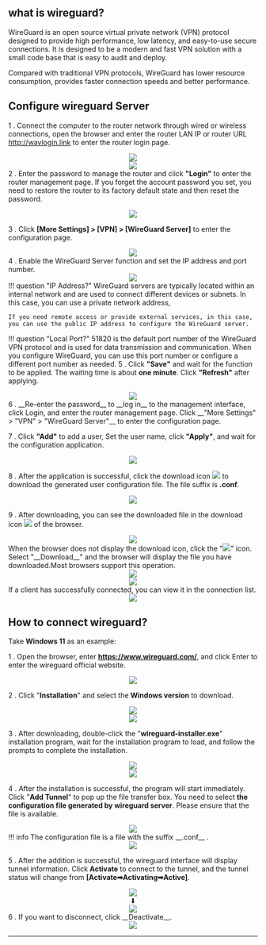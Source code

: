 ## __what is wireguard?__
WireGuard is an open source virtual private network (VPN) protocol designed to provide high performance, low latency, and easy-to-use secure connections. It is designed to be a modern and fast VPN solution with a small code base that is easy to audit and deploy.

Compared with traditional VPN protocols, WireGuard has lower resource consumption, provides faster connection speeds and better performance. 


## __Configure wireguard Server__


1 . Connect the computer to the router network through wired or wireless connections, open the browser and enter the router LAN IP or router URL http://wavlogin.link to enter the router login page.
	<div style="text-align: center;">
		<img class="boxshadow" src="/images/mesh002.png">
	</div>
	<div style="text-align: center;">
		<img class="boxshadow" src="/images/compute02.png">
	</div>
2 . Enter the password to manage the router and click __"Login"__ to enter the router management page.
If you forget the account password you set, you need to restore the router to its factory default state and then reset the password.
<div style="text-align: center;">
	<img class="boxshadow" src="/images/welcom_page.png">
</div>

3 . Click __[More Settings] > [VPN] > [WireGuard Server]__ to enter the configuration page. 
<div style="text-align: center;">
	<img class="boxshadow" src="/images/wireguard002.png">
</div>
4 . Enable the WireGuard Server function and set the IP address and port number.
<div style="text-align: center;">
	<img class="boxshadow" src="/images/wireguard003.png">
</div>
!!! question "IP Address?"
	WireGuard servers are typically located within an internal network and are used to connect different devices or subnets. In this case, you can use a private network address,

	If you need remote access or provide external services, in this case, you can use the public IP address to configure the WireGuard server.
!!! question "Local Port?"
	51820 is the default port number of the WireGuard VPN protocol and is used for data transmission and communication. When you configure WireGuard, you can use this port number or configure a different port number as needed.
5 . Click __"Save"__ and wait for the function to be applied. The waiting time is about __one minute__. Click __"Refresh"__ after applying.
<div style="text-align: center;">
	<img class="boxshadow" src="/images/wireguard004.png">
</div>
6 . __Re-enter the password__ to __log in__ to the management interface, click Login, and enter the router management page. Click __"More Settings" > "VPN" > "WireGuard Server"__ to enter the configuration page.

7 . Click __"Add"__ to add a user, Set the user name, click __"Apply"__, and wait for the configuration application.

<div style="text-align: center;">
	<img class="boxshadow" src="/images/wireguard005.png">
</div>

8 . After the application is successful, click the download icon <img class="boxshadow" src="/images/wireguard009.png"> to download the generated user configuration file. The file suffix is __.conf__.

<div style="text-align: center;">
	<img class="boxshadow" src="/images/wireguard007.png">
</div>

9 . After downloading, you can see the downloaded file in the download icon <img class="boxshadow" src="/images/wireguard010.png"> of the browser.
<div style="text-align: center;">
	<img class="boxshadow" src="/images/wireguard008.png">
</div>
When the browser does not display the download icon, click the "<img class="boxshadow" src="/images/wireguard012.png">" icon. Select "__Download__" and the browser will display the file you have downloaded.Most browsers support this operation.
<div style="text-align: center;">
	<img class="boxshadow" src="/images/wireguard011.png">
</div>
<div style="text-align: center;">
	<img class="boxshadow" src="/images/wireguard013.png">
</div>
If a client has successfully connected, you can view it in the connection list.
<div style="text-align: center;">
	<img class="boxshadow" src="/images/wireguard024.png">
</div>

## __How to connect wireguard?__
Take __Windows 11__ as an example:

1 . Open the browser, enter __https://www.wireguard.com/__, and click Enter to enter the wireguard official website.

<div style="text-align: center;">
	<img class="boxshadow" src="/images/wireguard014.png">
</div>

2 . Click "__Installation__" and select the __Windows version__ to download.

<div style="text-align: center;">
	<img class="boxshadow" src="/images/wireguard015.png">
</div>
<div style="text-align: center;">
	<img class="boxshadow" src="/images/wireguard016.png">
</div>

3 . After downloading, double-click the "__wireguard-installer.exe__" installation program, wait for the installation program to load, and follow the prompts to complete the installation.
<div style="text-align: center;">
	<img class="boxshadow" src="/images/wireguard017.png">
</div>
<div style="text-align: center;">
	<img class="boxshadow" src="/images/wireguard018.png">
</div>

4 . After the installation is successful, the program will start immediately. Click "__Add Tunnel__" to pop up the file transfer box. You need to select __the configuration file generated by wireguard server__. Please ensure that the file is available.
<div style="text-align: center;">
	<img class="boxshadow" src="/images/wireguard019.png">
</div>
!!! info
	The configuration file is a file with the suffix __.conf__  .
<div style="text-align: center;">
	<img class="boxshadow" src="/images/wireguard020.png">
</div>

5 . After the addition is successful, the wireguard interface will display tunnel information. Click __Activate__ to connect to the tunnel, and the tunnel status will change from __[Activate➡Activating➡Active]__.
<div style="text-align: center;">
	<img class="boxshadow" src="/images/wireguard021.png">
</div>

<div style="text-align: center;">⬇</div>

<div style="text-align: center;">
	<img class="boxshadow" src="/images/wireguard022.png">
</div>
6 . If you want to disconnect, click __Deactivate__.
<div style="text-align: center;">
	<img class="boxshadow" src="/images/wireguard023.png">
</div>






















---